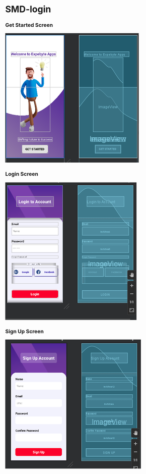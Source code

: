 # SMD-login

### Get Started Screen
![Get Started Screen](https://github.com/MBA-997/SMD-login/blob/main/images/Capture.PNG "Intro Screen")

### Login Screen
![Login Screen](https://github.com/MBA-997/SMD-login/blob/main/images/Capture1.PNG "Login Screen")

### Sign Up Screen
![SignUp Screen](https://github.com/MBA-997/SMD-login/blob/main/images/Capture2.PNG "SignUp Screen")


